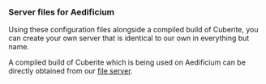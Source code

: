 ### Server files for Aedificium
Using these configuration files alongside a compiled build of Cuberite, you can create your own server that is identical to our own in everything but name.

A compiled build of Cuberite which is being used on Aedificium can be directly obtained from our [file server](https://files.aedi.app/build/).
